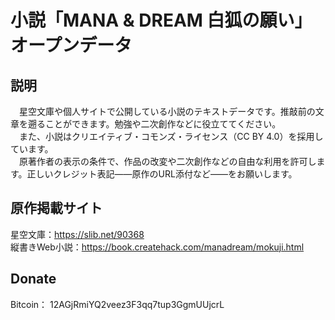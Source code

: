 # 小説「MANA & DREAM 白狐の願い」オープンデータ
## 説明
　星空文庫や個人サイトで公開している小説のテキストデータです。推敲前の文章を遡ることができます。勉強や二次創作などに役立ててください。   
　また、小説はクリエイティブ・コモンズ・ライセンス（CC BY 4.0）を採用しています。   
　原著作者の表示の条件で、作品の改変や二次創作などの自由な利用を許可します。正しいクレジット表記——原作のURL添付など——をお願いします。   

## 原作掲載サイト
星空文庫：https://slib.net/90368   
縦書きWeb小説：https://book.createhack.com/manadream/mokuji.html

## Donate
Bitcoin： 12AGjRmiYQ2veez3F3qq7tup3GgmUUjcrL